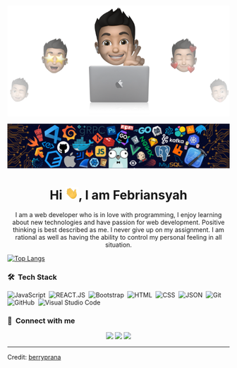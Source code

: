 <p align="center"><img src="https://raw.githubusercontent.com/KevinPatel04/KevinPatel04/master/cover-thompson.png"></p>
<p align="center"><img src="https://raw.githubusercontent.com/KevinPatel04/KevinPatel04/master/header.png"></p>

<h1 align="center">Hi <img src="https://raw.githubusercontent.com/KevinPatel04/KevinPatel04/master/Hi.gif" width="30px">, I am Febriansyah</h1>

<p align="center" width="150px">I am a web developer who is in love with programming, I enjoy learning about new technologies and have passion for web development. Positive thinking is best described as me. I never give up on my assignment. I am rational as well as having the ability to control my personal feeling in all situation.</p>


[![Top Langs](https://github-readme-stats.vercel.app/api/top-langs/?username=berryprana)](https://github.com/berryprana/github-readme-stats)

### 🛠 &nbsp;Tech Stack

![JavaScript](https://img.shields.io/badge/-JavaScript-05122A?style=flat&logo=javascript)&nbsp;
![REACT.JS](https://img.shields.io/badge/-React-05122A?style=flat&logo=react&logoColor=FF2D20)&nbsp;
![Bootstrap](https://img.shields.io/badge/-Bootstrap-05122A?style=flat&logo=bootstrap&logoColor=563D7C)&nbsp;
![HTML](https://img.shields.io/badge/-HTML-05122A?style=flat&logo=HTML5)&nbsp;
![CSS](https://img.shields.io/badge/-CSS-05122A?style=flat&logo=CSS3&logoColor=1572B6)&nbsp;
![JSON](https://img.shields.io/badge/-JSON-05122A?style=flat&logo=json&logoColor=000000)&nbsp;
![Git](https://img.shields.io/badge/-Git-05122A?style=flat&logo=git)&nbsp;
![GitHub](https://img.shields.io/badge/-GitHub-05122A?style=flat&logo=github)&nbsp;
![Visual Studio Code](https://img.shields.io/badge/-Visual%20Studio%20Code-05122A?style=flat&logo=visual-studio-code&logoColor=007ACC)&nbsp;

### :link: &nbsp;Connect with me

<p align="center">
<a href="https://www.linkedin.com/in/berryprana"><img src="https://img.shields.io/badge/-Berry%20Prana-0077B5?style=for-the-badge&logo=Linkedin&logoColor=white"/></a>
<a href="mailto:berryprana@gmail.com"><img src="https://img.shields.io/badge/-1102.adiputra@gmail.com-D14836?style=for-the-badge&logo=Gmail&logoColor=white"/></a>
<a href="https://www.instagram.com/febriaansz"><img src="https://img.shields.io/badge/-febriansyah.me-E4405F?style=for-the-badge&logo=Instagram&logoColor=white"/></a>
</p>

---
Credit: [berryprana](https://github.com/berryprana/)
